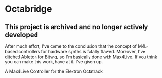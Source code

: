 # Octabridge

## This project is archived and no longer actively developed
After much effort, I've come to the conclusion that the concept of M4L-based controllers for hardware synths is fatally flawed. Moreover, I've ditched Ableton for Bitwig, so I'm basically done with Max4Live. If you think you can make this work, have at it. I've given up.


A Max4Live Controller for the Elektron Octatrack
